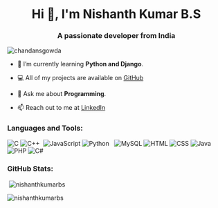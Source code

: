 <h1 align="center">Hi 👋, I'm Nishanth Kumar B.S</h1>
<h3 align="center">A passionate developer from India </h3>

<p align="left"> <img src="https://komarev.com/ghpvc/?username=nishanthkumarbs&label=Profile%20views&color=0e75b6&style=flat" alt="chandansgowda" /> 

- 🌱 I’m currently learning **Python and Django**.
  
- 💻 All of my projects are available on [GitHub](https://github.com/nishanthkumarbs)

- 💬 Ask me about **Programming**.

- 📫 Reach out to me at [LinkedIn](https://www.linkedin.com/in/nishanth-kumar-b-7b2778218?)

<h3 align="left">Languages and Tools:</h3>


![C](https://img.shields.io/badge/c-%2300599C.svg?style=flat&logo=c&logoColor=white) ![C++](https://img.shields.io/badge/c++-%2300599C.svg?style=flat&logo=c%2B%2B&logoColor=white)  ![JavaScript](https://img.shields.io/badge/javascript-%23323330.svg?style=flat&logo=javascript&logoColor=%23F7DF1E) ![Python](https://img.shields.io/badge/python-3670A0?style=flat&logo=python&logoColor=ffdd54)   ![MySQL](https://img.shields.io/badge/mysql-%2300f.svg?style=flat&logo=mysql&logoColor=white) ![HTML](https://img.shields.io/badge/HTML5-E34F26?style=flat&logo=html5&logoColor=white) ![CSS](https://img.shields.io/badge/CSS3-1572B6?style=flate&logo=css3&logoColor=white) ![Java](https://img.shields.io/badge/Java-ED8B00?style=flate&logo=openjdk&logoColor=white) ![PHP](https://img.shields.io/badge/PHP-777BB4?style=flate&logo=php&logoColor=white) ![C#](https://img.shields.io/badge/C%23-239120?style=flate&logo=c-sharp&logoColor=white)

<h3 align="left">GitHub Stats:</h3>

<p>&nbsp;<img align="center" src="https://github-readme-stats.vercel.app/api?username=Nishanthkumarbs&show_icons=true&locale=en" alt="nishanthkumarbs" /></p>

<p><img align="center" src="https://github-readme-streak-stats.herokuapp.com/?user=nishanthkumarbs&" alt="nishanthkumarbs" /></p>




